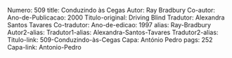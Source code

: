 Numero: 509
title: Conduzindo às Cegas
Autor: Ray Bradbury
Co-autor: 
Ano-de-Publicacao: 2000
Titulo-original: Driving Blind
Tradutor: Alexandra Santos Tavares
Co-tradutor: 
Ano-de-edicao: 1997
alias: Ray-Bradbury
Autor2-alias: 
Tradutor1-alias: Alexandra-Santos-Tavares
Tradutor2-alias: 
Titulo-link: 509-Conduzindo-às-Cegas
Capa: António Pedro
pags: 252
Capa-link: Antonio-Pedro